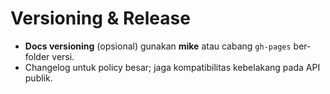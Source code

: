 # Versioning & Release

- **Docs versioning** (opsional) gunakan **mike** atau cabang `gh-pages` ber-folder versi.
- Changelog untuk policy besar; jaga kompatibilitas kebelakang pada API publik.
